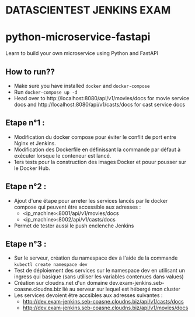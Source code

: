# DATASCIENTEST JENKINS EXAM
# python-microservice-fastapi
Learn to build your own microservice using Python and FastAPI

## How to run??
 - Make sure you have installed `docker` and `docker-compose`
 - Run `docker-compose up -d`
 - Head over to http://localhost:8080/api/v1/movies/docs for movie service docs 
   and http://localhost:8080/api/v1/casts/docs for cast service docs

## Etape n°1 :
 - Modification du docker compose pour éviter le conflit de port entre Nginx et Jenkins.
 - Modification des Dockerfile en définissant la commande par défaut à exécuter lorsque le conteneur est lancé.
 - 1ers tests pour la construction des images Docker et pouur pousser sur le Docker Hub.

## Etape n°2 :
 - Ajout d'une étape pour arreter les services lancés par le docker compose qui peuvent être accessible aux adresses :
	- <ip_machine>:8001/api/v1/movies/docs
	- <ip_machine>:8002/api/v1/casts/docs
 - Permet de tester aussi le push enclenche Jenkins

## Etape n°3 : 
 - Sur le serveur, création du namespace dev à l'aide de la commande `kubectl create namespace dev`
 - Test de déploiement des services sur le namespace dev en utilisant un ingress qui basique (sans utiliser les variables contenues dans values)
 - Création sur cloudns.net d'un domaine dev.exam-jenkins.seb-coasne.cloudns.biz lié au serveur sur lequel est hébergé mon cluster
 - Les services devoient être accsibles aux adresses suivantes :
	- http://dev.exam-jenkins.seb-coasne.cloudns.biz/api/v1/casts/docs
	- http://dev.exam-jenkins.seb-coasne.cloudns.biz/api/v1/movies/docs
